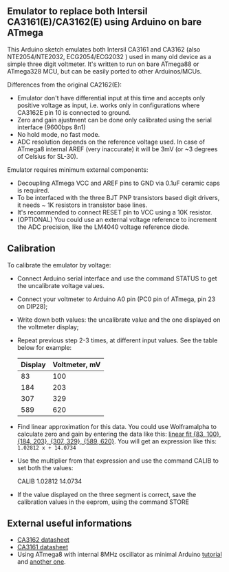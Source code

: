 ##  Emulator to replace both Intersil CA3161(E)/CA3162(E) using Arduino on bare ATmega

This Arduino sketch emulates both Intersil CA3161 and CA3162 (also NTE2054/NTE2032, 
ECG2054/ECG2032 ) used in many old device as a simple three digit voltmeter.
It's written to run on bare ATmega88 or ATmega328 MCU, but can be easily ported to 
other Arduinos/MCUs.

Differences from the original CA2162(E):
* Emulator don't have differential input at this time and accepts only positive 
  voltage as input, i.e. works only in configurations where CA3162E pin 10 is 
  connected to ground.
* Zero and gain ajustment can be done only calibrated using the serial interface 
  (9600bps 8n1)
* No hold mode, no fast mode.
* ADC resolution depends on the reference voltage used. In case of ATmega8
  internal AREF (very inaccurate) it will be 3mV (or ~3 degrees of Celsius for
  SL-30).

Emulator requires minimum external components:
* Decoupling ATmega VCC and AREF pins to GND via 0.1uF ceramic caps is required.
* To be interfaced with the three BJT PNP transistors based digit drivers, it needs ~ 1K 
  resistors in transistor base lines.
* It's recommended to connect RESET pin to VCC using a 10K resistor.
* (OPTIONAL) You could use an external voltage reference to increment the ADC precision,
  like the LM4040 voltage reference diode.

## Calibration

To calibrate the emulator by voltage:

* Connect Arduino serial interface and use the command STATUS to get the uncalibrate
  voltage values.
* Connect your voltmeter to Arduino A0 pin (PC0 pin of ATmega, pin 23 on
  DIP28);
* Write down both values: the uncalibrate value and the one displayed on the voltmeter
  display;
* Repeat previous step 2-3 times, at different input values. See the table below for 
  example:

  | Display | Voltmeter, mV |
  |---------| --------------|
  |      83 |           100 |
  |     184 |           203 |
  |     307 |           329 |
  |     589 |           620 |
* Find linear approximation for this data. You could use Wolframalpha to calculate zero
  and gain by entering the data like this:
  [linear fit {83, 100}, {184, 203}, {307, 329}, {589, 620}](http://www.wolframalpha.com/input/?i=linear+fit+{83%2C+100}%2C+{184%2C+203}%2C+{307%2C+329}%2C+{589%2C+620}).
  You will get an expression like this: `1.02812 x + 14.0734`
* Use the multiplier from that expression and use the command CALIB to set both the 
  values:

  CALIB 1.02812 14.0734
* If the value displayed on the three segment is correct, save the calibration values in 
  the eeprom, using the command STORE

## External useful informations
* [CA3162 datasheet](http://www.intersil.com/content/dam/Intersil/documents/ca31/ca3162.pdf)
* [CA3161 datasheet](http://www.intersil.com/content/dam/Intersil/documents/ca31/ca3161.pdf)
* Using ATmega8 with internal 8MHz oscillator as minimal Arduino [tutorial](http://www.neonile.net/articles/atmega8-arduino-bootloader-optiboot) and [another one](http://todbot.com/blog/2009/05/26/minimal-arduino-with-atmega8/).
